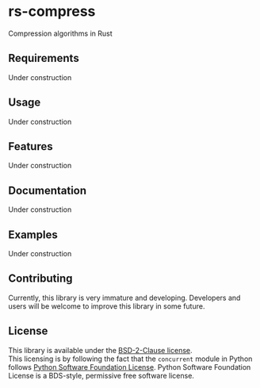 # rs-compress
Compression algorithms in Rust

## Requirements
Under construction

## Usage
Under construction

## Features
Under construction

## Documentation
Under construction

## Examples
Under construction

## Contributing
Currently, this library is very immature and developing. Developers and users will be welcome to improve this library in some future.

## License
This library is available under the [BSD-2-Clause license](https://opensource.org/licenses/BSD-2-Clause).   
This licensing is by following the fact that the `concurrent` module in Python follows [Python Software Foundation License](https://docs.python.org/3.7/license.html). Python Software Foundation License is a BDS-style, permissive free software license.
